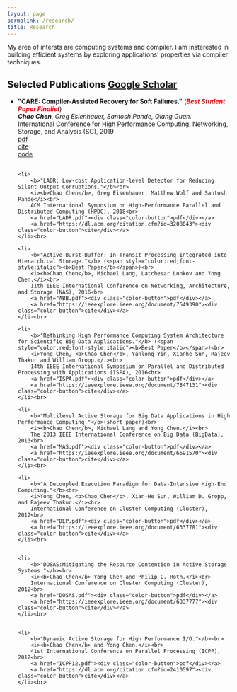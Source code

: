 ```yaml
---
layout: page
permalink: /research/
title: Research
---
```


My area of intersts are computing systems and compiler.
I am insterested in building efficient systems by exploring
applications' properties via compiler techniques.

<h2>Selected Publications <a href="https://scholar.google.com/citations?user=34_6IksAAAAJ&hl=en">Google Scholar</a></h2>
<ul>
	<li>
		<b>"CARE: Compiler-Assisted Recovery for Soft Failures."</b> (<span style="color:red;font-style:italic"><b>Best Student Paper Finalist</b></span>)<br>
		<i><b>Chao Chen</b>, Greg Esienhauer, Santosh Pande, Qiang Guan.</i><br>
		International Conference for High Performance Computing, Networking, Storage, and Analysis (SC), 2019<br>
		<a href="Requst through email"><div class="color-button">pdf</div></a>
		<a href="https://sc19.supercomputing.org/presentation/?id=pap373&sess=sess165"><div class="color-button">cite</div></a>
		<a href=""><div class="color-button">code</div></a>
	</li><br>

	<li>
		<b>"LADR: Low-cost Application-level Detector for Reducing Silent Output Corruptions."</b><br>
		<i><b>Chao Chen</b>, Greg Eisenhauer, Matthew Wolf and Santosh Pande</i><br>
		ACM International Symposium on High-Performance Parallel and Distributed Computing (HPDC), 2018<br>
		<a href="LADR.pdf"><div class="color-button">pdf</div></a>
		<a href="https://dl.acm.org/citation.cfm?id=3208043"><div class="color-button">cite</div></a>
	</li><br>

	<li>
		<b>"Active Burst-Buffer: In-Transit Processing Integrated into Hierarchical Storage."</b> (<span style="color:red;font-style:italic"><b>Best Paper</b></span>)<br>
		<i><b>Chao Chen</b>, Michael Lang, Latchesar Lonkov and Yong Chen.</i><br>
		11th IEEE International Conference on Networking, Architecture, and Storage (NAS), 2016<br>
		<a href="ABB.pdf"><div class="color-button">pdf</div></a>
		<a href="https://ieeexplore.ieee.org/document/7549390"><div class="color-button">cite</div></a>
	</li><br>

	<li>
		<b>"Rethinking High Performance Computing System Architecture for Scientific Big Data Applications."</b> (<span style="color:red;font-style:italic"><b>Best Paper</b></span>)<br>
		<i>Yong Chen, <b>Chao Chen</b>, Yanlong Yin, Xianhe Sun, Rajeev Thakur and William Gropp.</i><br>
		14th IEEE International Symposium on Parallel and Distributed Processing with Applications (ISPA), 2016<br>
		<a href="ISPA.pdf"><div class="color-button">pdf</div></a>
		<a href="https://ieeexplore.ieee.org/document/7847131"><div class="color-button">cite</div></a>
	</li><br>

	<li>
		<b>"Multilevel Active Storage for Big Data Applications in High Performance Computing."</b>(short paper)<br>
		<i><b>Chao Chen</b>, Michael Lang and Yong Chen.</i><br>
		The 2013 IEEE International Conference on Big Data (BigData), 2013<br>
		<a href="MAS.pdf"><div class="color-button">pdf</div></a>
		<a href="https://ieeexplore.ieee.org/document/6691570"><div class="color-button">cite</div></a>
	</li><br>

	<li>
		<b>"A Decoupled Execution Paradigm for Data-Intensive High-End Computing."</b><br>
		<i>Yong Chen, <b>Chao Chen</b>, Xian-He Sun, William D. Gropp, and Rajeev Thakur.</i><br>
		International Conference on Cluster Computing (Cluster), 2012<br>
		<a href="DEP.pdf"><div class="color-button">pdf</div></a>
		<a href="https://ieeexplore.ieee.org/document/6337781"><div class="color-button">cite</div></a>
	</li><br>


	<li>
		<b>"DOSAS:Mitigating the Resource Contention in Active Storage Systems."</b><br>
		<i><b>Chao Chen</b> Yong Chen and Philip C. Roth.</i><br>
		International Conference on Cluster Computing (Cluster), 2012<br>
		<a href="DOSAS.pdf"><div class="color-button">pdf</div></a>
		<a href="https://ieeexplore.ieee.org/document/6337777"><div class="color-button">cite</div></a>
	</li><br>


	<li>
		<b>"Dynamic Active Storage for High Performance I/O."</b><br>
		<i><b>Chao Chen</b> and Yong Chen.</i><br>
		41st International Conference on Parallel Processing (ICPP), 2012<br>
		<a href="ICPP12.pdf"><div class="color-button">pdf</div></a>
		<a href="https://dl.acm.org/citation.cfm?id=2410597"><div class="color-button">cite</div></a>
	</li><br>

</ul>

<!-- <h2>Research Projects</h2>
<ul>
	<li>
		<b>Project title</b><br>
		University, Duration<br>
		<i>Other details such as advisor's name may go here</i><br>
		<a href=""><div class="color-button">report</div></a><a href=""><div class="color-button">code</div></a>
	</li><br>
	<li>
		<b>Project title</b><br>
		University, Duration<br>
		<i>Other details such as advisor's name may go here</i><br>
		<a href=""><div class="color-button">report</div></a><a href=""><div class="color-button">code</div></a>
	</li><br>
</ul> -->

<!-- <h2>Research Implementations</h2>
<ul>
	<li>
		<b>Title #1</b>: Brief description of this research implementation.<br>
		<a href=""><div class="color-button">paper</div></a><a href=""><div class="color-button">report</div></a><a href=""><div class="color-button">code</div></a>
	</li><br>
	<li>
		<b>Title #2</b>: Brief description of this research implementation.<br>
		<a href=""><div class="color-button">paper</div></a><a href=""><div class="color-button">report</div></a><a href=""><div class="color-button">code</div></a>
	</li><br>
</ul> -->